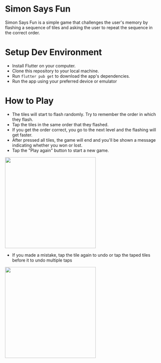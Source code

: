 # Simon Says Fun

Simon Says Fun is a simple game that challenges the user's memory by flashing a sequence of tiles and asking the user to repeat the sequence in the correct order.

# Setup Dev Environment

- Install Flutter on your computer.
- Clone this repository to your local machine.
- Run `flutter pub get` to download the app's dependencies.
- Run the app using your preferred device or emulator

# How to Play

- The tiles will start to flash randomly. Try to remember the order in which they flash.
- Tap the tiles in the same order that they flashed.
- If you get the order correct, you go to the next level and the flashing will get faster.
- After pressed all tiles, the game will end and you'll be shown a message indicating whether you won or lost.
- Tap the "Play again" button to start a new game.

<img src="https://user-images.githubusercontent.com/64738859/230603784-d1f3c5d8-7a8e-4efa-97c7-1513cd29ce04.gif" width="300">

- If you made a mistake, tap the tile again to undo or tap the taped tiles before it to undo multiple taps

<img src="https://user-images.githubusercontent.com/64738859/230605791-39690633-8f23-4f60-9fb9-f4fbf13bebd3.gif" width="300">
